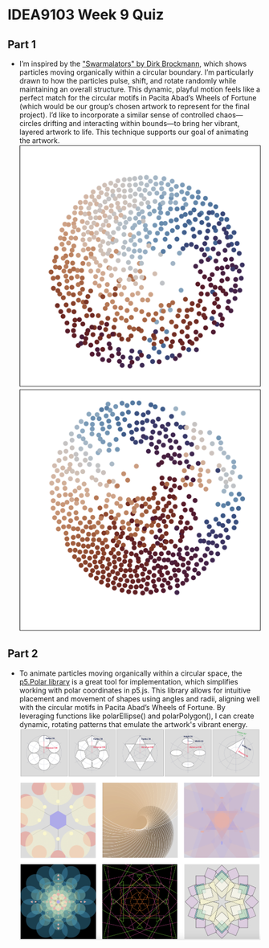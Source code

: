 # IDEA9103 Week 9 Quiz

## Part 1
- I’m inspired by the ["Swarmalators" by Dirk Brockmann](https://www.complexity-explorables.org/explorables/swarmalators/), which shows particles moving organically within a circular boundary. I’m particularly drawn to how the particles pulse, shift, and rotate randomly while maintaining an overall structure. This dynamic, playful motion feels like a perfect match for the circular motifs in Pacita Abad’s Wheels of Fortune (which would be our group’s chosen artwork to represent for the final project). I’d like to incorporate a similar sense of controlled chaos—circles drifting and interacting within bounds—to bring her vibrant, layered artwork to life. This technique supports our goal of animating the artwork. 
![Screenshot 1 of Swarmalators](readmeImages/Swarmalators1.png)
![Screenshot 2 of Swarmalators](readmeImages/Swarmalators2.png)

## Part 2
- To animate particles moving organically within a circular space, the [p5.Polar library](https://github.com/liz-peng/p5.Polar) is a great tool for implementation, which simplifies working with polar coordinates in p5.js. This library allows for intuitive placement and movement of shapes using angles and radii, aligning well with the circular motifs in Pacita Abad’s Wheels of Fortune. By leveraging functions like polarEllipse() and polarPolygon(), I can create dynamic, rotating patterns that emulate the artwork's vibrant energy. 
![Screenshot of p5.Polar](readmeImages/p5.Polar.png)
